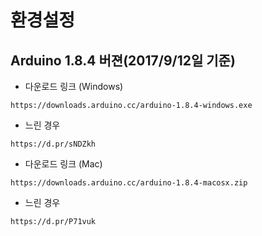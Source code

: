 # 환경설정 
## Arduino 1.8.4 버젼(2017/9/12일 기준)

* 다운로드 링크 (Windows)
```
https://downloads.arduino.cc/arduino-1.8.4-windows.exe
```
* 느린 경우 
```
https://d.pr/sNDZkh 
```


* 다운로드 링크 (Mac)
```
https://downloads.arduino.cc/arduino-1.8.4-macosx.zip
```
* 느린 경우 
```
https://d.pr/P71vuk
```
